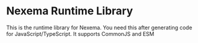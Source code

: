 # Nexema Runtime Library

This is the runtime library for Nexema. You need this after generating code for JavaScript/TypeScript.
It supports CommonJS and ESM
